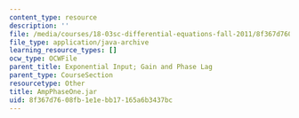 ```yaml
---
content_type: resource
description: ''
file: /media/courses/18-03sc-differential-equations-fall-2011/8f367d7608fb1e1ebb17165a6b3437bc_AmpPhaseOne.jar
file_type: application/java-archive
learning_resource_types: []
ocw_type: OCWFile
parent_title: Exponential Input; Gain and Phase Lag
parent_type: CourseSection
resourcetype: Other
title: AmpPhaseOne.jar
uid: 8f367d76-08fb-1e1e-bb17-165a6b3437bc
---
```

